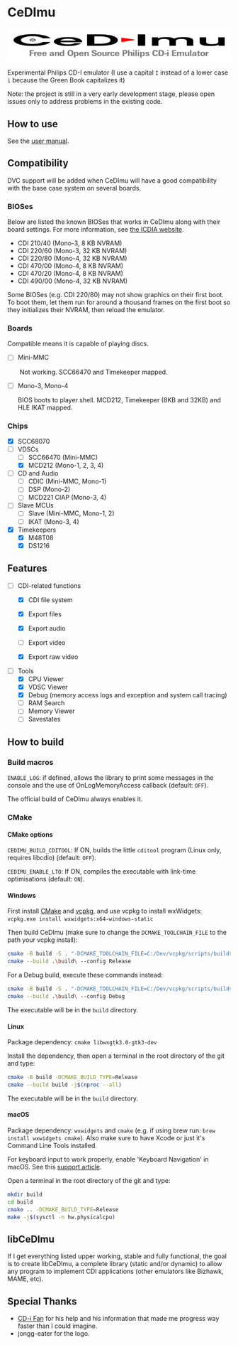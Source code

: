 # CeDImu

![CeDImu concept by jongg-eater](https://raw.githubusercontent.com/Stovent/CeDImu/master/resources/CeDImu-concept.png "CeDImu concept by jongg-eater")

Experimental Philips CD-I emulator
(I use a capital `I` instead of a lower case `i` because the Green Book capitalizes it)

Note: the project is still in a very early development stage, please open issues only to address problems in the existing code.

## How to use

See the [user manual](https://github.com/Stovent/CeDImu/blob/master/MANUAL.md).

## Compatibility

DVC support will be added when CeDImu will have a good compatibility with the base case system on several boards.

### BIOSes

Below are listed the known BIOSes that works in CeDImu along with their board settings. For more information, see [the ICDIA website](http://icdia.co.uk/players/comparison.html "icdia.co.uk").

- CDI 210/40 (Mono-3, 8 KB NVRAM)
- CDI 220/60 (Mono-3, 32 KB NVRAM)
- CDI 220/80 (Mono-4, 32 KB NVRAM)
- CDI 470/00 (Mono-4, 8 KB NVRAM)
- CDI 470/20 (Mono-4, 8 KB NVRAM)
- CDI 490/00 (Mono-4, 32 KB NVRAM)

Some BIOSes (e.g. CDI 220/80) may not show graphics on their first boot. To boot them, let them run for around a thousand frames on the first boot so they initializes their NVRAM, then reload the emulator.

### Boards

Compatible means it is capable of playing discs.

- [ ] Mini-MMC

  ​	Not working. SCC66470 and Timekeeper mapped.

- [ ] Mono-3, Mono-4

  BIOS boots to player shell. MCD212, Timekeeper (8KB and 32KB) and HLE IKAT mapped.

### Chips

- [x] SCC68070
- [ ] VDSCs
  - [ ] SCC66470 (Mini-MMC)
  - [x] MCD212 (Mono-1, 2, 3, 4)
- [ ] CD and Audio
  - [ ] CDIC (Mini-MMC, Mono-1)
  - [ ] DSP (Mono-2)
  - [ ] MCD221 CIAP (Mono-3, 4)
- [ ] Slave MCUs
  - [ ] Slave (Mini-MMC, Mono-1, 2)
  - [ ] IKAT (Mono-3, 4)
- [x] Timekeepers
  - [x] M48T08
  - [x] DS1216

## Features

- [ ] CDI-related functions
  - [x] CDI file system
  - [x] Export files
  - [x] Export audio
  - [ ] Export video
  - [x] Export raw video



- [ ] Tools
  - [x] CPU Viewer
  - [x] VDSC Viewer
  - [x] Debug (memory access logs and exception and system call tracing)
  - [ ] RAM Search
  - [ ] Memory Viewer
  - [ ] Savestates

## How to build

### Build macros

`ENABLE_LOG`: if defined, allows the library to print some messages in the console and the use of OnLogMemoryAccess callback (default: `OFF`).

The official build of CeDImu always enables it.

### CMake

#### CMake options

`CEDIMU_BUILD_CDITOOL`: If ON, builds the little `cditool` program (Linux only, requires libcdio) (default: `OFF`).

`CEDIMU_ENABLE_LTO`: If ON, compiles the executable with link-time optimisations (default: `ON`).

#### Windows

First install [CMake](https://cmake.org/download/) and [vcpkg](https://github.com/microsoft/vcpkg/), and use vcpkg to install wxWidgets: `vcpkg.exe install wxwidgets:x64-windows-static`

Then build CeDImu (make sure to change the `DCMAKE_TOOLCHAIN_FILE` to the path your vcpkg install):
```sh
cmake -B build -S . "-DCMAKE_TOOLCHAIN_FILE=C:/Dev/vcpkg/scripts/buildsystems/vcpkg.cmake" "-DVCPKG_TARGET_TRIPLET=x64-windows-static" -DCMAKE_BUILD_TYPE=Release -DCMAKE_CONFIGURATION_TYPES=Release -DCMAKE_MSVC_RUNTIME_LIBRARY=MultiThreaded
cmake --build .\build\ --config Release
```

For a Debug build, execute these commands instead:
```sh
cmake -B build -S . "-DCMAKE_TOOLCHAIN_FILE=C:/Dev/vcpkg/scripts/buildsystems/vcpkg.cmake" "-DVCPKG_TARGET_TRIPLET=x64-windows-static" -DCMAKE_BUILD_TYPE=Debug -DCMAKE_CONFIGURATION_TYPES=Debug -DCMAKE_MSVC_RUNTIME_LIBRARY=MultiThreadedDebug
cmake --build .\build\ --config Debug
```

The executable will be in the `build` directory.

#### Linux

Package dependency: `cmake libwxgtk3.0-gtk3-dev`

Install the dependency, then open a terminal in the root directory of the git and type:

```sh
cmake -B build -DCMAKE_BUILD_TYPE=Release
cmake --build build -j$(nproc --all)
```

The executable will be in the `build` directory.

#### macOS

Package dependency: `wxwidgets` and `cmake` (e.g. if using brew run: `brew install wxwidgets cmake`). Also make sure to have Xcode or just it's Command Line Tools installed.

For keyboard input to work properly, enable 'Keyboard Navigation' in macOS. See this [support article](https://support.apple.com/en-us/HT204434#fullkeyboard).

Open a terminal in the root directory of the git and type:

```sh
mkdir build
cd build
cmake .. -DCMAKE_BUILD_TYPE=Release
make -j$(sysctl -n hw.physicalcpu)
```

## libCeDImu

If I get everything listed upper working, stable and fully functional, the goal is to create libCeDImu, a complete library (static and/or dynamic) to allow any program to implement CDI applications (other emulators like Bizhawk, MAME, etc).

## Special Thanks

- [CD-i Fan](https://www.cdiemu.org/) for his help and his information that made me progress way faster than I could imagine.
- jongg-eater for the logo.

